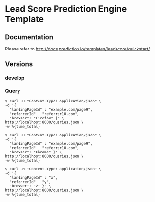 # Lead Score Prediction Engine Template

## Documentation

Please refer to http://docs.prediction.io/templates/leadscore/quickstart/

## Versions

### develop

### Query


```
$ curl -H "Content-Type: application/json" \
-d '{
  "landingPageId" : "example.com/page9",
  "referrerId" : "referrer10.com",
  "browser": "Firefox" }' \
http://localhost:8000/queries.json \
-w %{time_total}
```

```
$ curl -H "Content-Type: application/json" \
-d '{
  "landingPageId" : "example.com/page9",
  "referrerId" : "referrer10.com",
  "browser": "Chrome" }' \
http://localhost:8000/queries.json \
-w %{time_total}
```

```
$ curl -H "Content-Type: application/json" \
-d '{
  "landingPageId" : "x",
  "referrerId" : "y",
  "browser": "z" }' \
http://localhost:8000/queries.json \
-w %{time_total}
```
